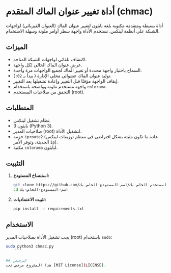 # أداة تغيير عنوان الماك المتقدم (chmac)

أداة بسيطة ومتقدمة مكتوبة بلغة بايثون لتغيير عنوان الماك (العنوان الفيزيائي) لواجهات الشبكة على أنظمة لينكس. تستخدم الأداة واجهة سطر أوامر ملونة وسهلة الاستخدام.

## الميزات

*   اكتشاف تلقائي لواجهات الشبكة المتاحة.
*   عرض عنوان الماك الحالي لكل واجهة.
*   السماح باختيار واجهة محددة أو تغيير الماك لجميع الواجهات مرة واحدة.
*   توليد عنوان الماك عشوائي محلي الإدارة ( يبدأ بـ `02:`).
*   إيقاف الواجهة مؤقتًا قبل التغيير وإعادة تشغيلها بعد التغيير.
*   واجهة مستخدم ملونة وواضحة باستخدام `colorama`.
*   التحقق من صلاحيات المستخدم (root).

## المتطلبات

*   نظام تشغيل لينكس.
*   بايثون 3 (Python 3).
*   صلاحيات المدير (root) لتشغيل الأداة.
*   حزمة `iproute2` (عادة ما تكون مثبتة بشكل افتراضي في معظم توزيعات لينكس الحديثة، وتوفر الأمر `ip`).
*   مكتبة `colorama` لبايثون.

## التثبيت

1.  **استنساخ المستودع:**
    ```bash
    git clone https://github.com/اسم-المستخدم-الخاص-بك/اسم-المستودع-الخاص-بك.git
    cd اسم-المستودع-الخاص-بك
    ```

2.  **تثبيت الاعتماديات:**
    ```bash
    pip install -r requirements.txt
    ```

## الاستخدام

يجب تشغيل الأداة بصلاحيات المدير (root) باستخدام `sudo`:

```bash
sudo python3 chmac.py
    ```
    
## الترخيص
هذا المشروع مرخص تحت [MIT License](LICENSE).
